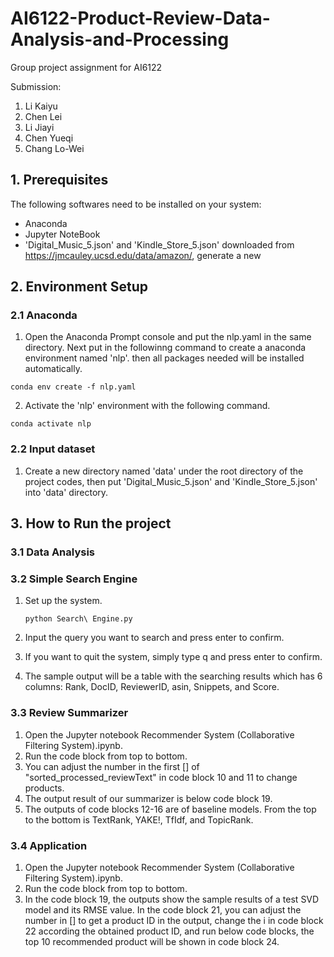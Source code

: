 # AI6122-Product-Review-Data-Analysis-and-Processing

Group project assignment for AI6122

Submission:

1. Li Kaiyu
2. Chen Lei
3. Li Jiayi
4. Chen Yueqi
5. Chang Lo-Wei

## 1. Prerequisites

The following softwares need to be installed on your system:

- Anaconda
- Jupyter NoteBook
- 'Digital_Music_5.json' and 'Kindle_Store_5.json' downloaded from https://jmcauley.ucsd.edu/data/amazon/, generate a new

## 2. Environment Setup

### 2.1 Anaconda

1.  Open the Anaconda Prompt console and put the nlp.yaml in the same directory. Next put in the followinng command to create a anaconda environment named 'nlp'. then all packages needed will be installed automatically.

```
conda env create -f nlp.yaml
```

2.  Activate the 'nlp' environment with the following command.

```
conda activate nlp
```

### 2.2 Input dataset

1. Create a new directory named 'data' under the root directory of the project codes, then put 'Digital_Music_5.json' and 'Kindle_Store_5.json' into 'data' directory.

## 3. How to Run the project

### 3.1 Data Analysis

### 3.2 Simple Search Engine

1. Set up the system.

   ```
   python Search\ Engine.py
   ```

2. Input the query you want to search and press enter to confirm.
3. If you want to quit the system, simply type q and press enter to confirm.
4. The sample output will be a table with the searching results which has 6 columns: Rank, DocID, ReviewerID, asin, Snippets, and Score.

### 3.3 Review Summarizer

1. Open the Jupyter notebook Recommender System (Collaborative Filtering System).ipynb.
2. Run the code block from top to bottom.
3. You can adjust the number in the first [] of "sorted_processed_reviewText" in code block 10 and 11 to change products.
4. The output result of our summarizer is below code block 19.
5. The outputs of code blocks 12-16 are of baseline models. From the top to the bottom is TextRank, YAKE!, TfIdf, and TopicRank.

### 3.4 Application

1. Open the Jupyter notebook Recommender System (Collaborative Filtering System).ipynb.
2. Run the code block from top to bottom.
3. In the code block 19, the outputs show the sample results of a test SVD model and its RMSE value. In the code block 21, you can adjust the number in [] to get a product ID in the output, change the i in code block 22 according the obtained product ID, and run below code blocks, the top 10 recommended product will be shown in code block 24.
